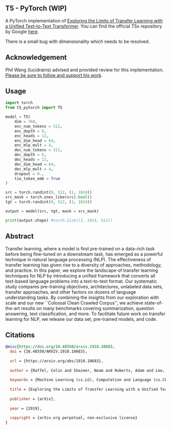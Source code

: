 ## T5 - PyTorch (WIP)
A PyTorch implementation of [Exploring the Limits of Transfer Learning with a Unified Text-to-Text Transformer](https://arxiv.org/abs/1910.10683). You can find the official T5x repository by Google [here](https://github.com/google-research/t5x).

There is a small bug with dimensionality which needs to be resolved.

## Acknowledgement

Phil Wang (lucidrains) advised and provided review for this implementation. [Please be sure to follow and support his work](https://github.com/lucidrains?tab=repositories).

## Usage

```python
import torch
from t5_pytorch import T5

model = T5(
    dim = 768,
    enc_num_tokens = 512,
    enc_depth = 6,
    enc_heads = 12,
    enc_dim_head = 64,
    enc_mlp_mult = 4,
    dec_num_tokens = 512,
    dec_depth = 6,
    dec_heads = 12,
    dec_dim_head = 64,
    dec_mlp_mult = 4,
    dropout = 0.,
    tie_token_emb = True
)

src = torch.randint(0, 512, (1, 1024))
src_mask = torch.ones_like(src).bool()
tgt = torch.randint(0, 512, (1, 1024))

output = model(src, tgt, mask = src_mask)

print(output.shape) #torch.Size([1, 1024, 512])
```

## Abstract

Transfer learning, where a model is first pre-trained on a data-rich task before being fine-tuned on a downstream task, has emerged as a powerful technique in natural language processing (NLP). The effectiveness of transfer learning has given rise to a diversity of approaches, methodology, and practice. In this paper, we explore the landscape of transfer learning techniques for NLP by introducing a unified framework that converts all text-based language problems into a text-to-text format. Our systematic study compares pre-training objectives, architectures, unlabeled data sets, transfer approaches, and other factors on dozens of language understanding tasks. By combining the insights from our exploration with scale and our new ``Colossal Clean Crawled Corpus'', we achieve state-of-the-art results on many benchmarks covering summarization, question answering, text classification, and more. To facilitate future work on transfer learning for NLP, we release our data set, pre-trained models, and code.


## Citations

```bibtex
@misc{https://doi.org/10.48550/arxiv.1910.10683,
  doi = {10.48550/ARXIV.1910.10683},
  
  url = {https://arxiv.org/abs/1910.10683},
  
  author = {Raffel, Colin and Shazeer, Noam and Roberts, Adam and Lee, Katherine and Narang, Sharan and Matena, Michael and Zhou, Yanqi and Li, Wei and Liu, Peter J.},
  
  keywords = {Machine Learning (cs.LG), Computation and Language (cs.CL), Machine Learning (stat.ML), FOS: Computer and information sciences, FOS: Computer and information sciences},
  
  title = {Exploring the Limits of Transfer Learning with a Unified Text-to-Text Transformer},
  
  publisher = {arXiv},
  
  year = {2019},
  
  copyright = {arXiv.org perpetual, non-exclusive license}
}
```
